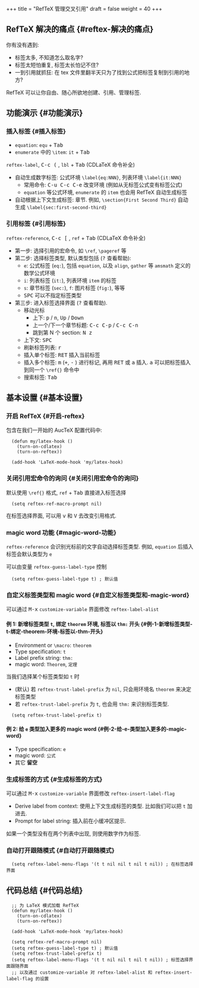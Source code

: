 +++
title = "RefTeX 管理交叉引用"
draft = false
weight = 40
+++

## RefTeX 解决的痛点 {#reftex-解决的痛点}

你有没有遇到:

-   标签太多, 不知道怎么取名字?
-   标签太短怕重复, 标签太长怕记不住?
-   一到引用就抓狂: 在 tex 文件里翻半天只为了找到公式把标签复制到引用的地方?

RefTeX 可以让你自由、随心所欲地创建、引用、管理标签.


## 功能演示 {#功能演示}


### 插入标签 {#插入标签}

-   `equation`: `equ` + <kbd>Tab</kbd>
-   `enumerate` 中的 `\item`: `it` + <kbd>Tab</kbd>

`reftex-label`, <kbd>C-c (</kbd> , `lbl` + <kbd>Tab</kbd> (CDLaTeX 命令补全)

-   自动生成数字标签: 公式环境 `\label{eq:NNN}`, 列表环境 `\label{it:NNN}`
    -   常用命令: <kbd>C-u C-c C-e</kbd> 改变环境 (例如从无标签公式变有标签公式)
    -   `equation` 等公式环境, `enumerate` 的 `item` 也会用 RefTeX 自动生成标签
-   自动根据上下文生成标签: 章节. 例如, `\section{First Second Third}` 自动生成 `\label{sec:first-second-third}`


### 引用标签 {#引用标签}

`reftex-reference`,  <kbd>C-c [</kbd> , `ref` + <kbd>Tab</kbd> (CDLaTeX 命令补全)

-   第一步: 选择引用的宏命令, 如 `\ref`, `\pageref` 等
-   第二步: 选择标签类型, 默认类型包括 (<kbd>?</kbd> 查看帮助):
    -   `e`: 公式标签 (`eq:`), 包括 `equation`, 以及 `align`, `gather` 等 `amsmath` 定义的数学公式环境
    -   `i`: 列表标签 (`it:`), 列表环境 `item` 的标签
    -   `s`: 章节标签 (`sec:`), `f`: 图片标签 (`fig:`), 等等
    -   <kbd>SPC</kbd> 可以不指定标签类型
-   第三步: 进入标签选择界面 (<kbd>?</kbd> 查看帮助).
    -   移动光标
        -   上下: <kbd>p</kbd> / <kbd>n</kbd>, <kbd>Up</kbd> / <kbd>Down</kbd>
        -   上一个/下一个章节标题: <kbd>C-c C-p</kbd> / <kbd>C-c C-n</kbd>
        -   跳到第 N 个 section: <kbd>N z</kbd>
    -   上下文: <kbd>SPC</kbd>
    -   刷新标签列表: <kbd>r</kbd>
    -   插入单个标签: <kbd>RET</kbd> 插入当前标签
    -   插入多个标签: <kbd>m</kbd> (<kbd>+</kbd>, <kbd>-</kbd> ) 进行标记, 再用 <kbd>RET</kbd> 或  <kbd>a</kbd> 插入. <kbd>a</kbd> 可以把标签插入到同一个 `\ref{}` 命令中
    -   搜索标签: <kbd>Tab</kbd>


## 基本设置 {#基本设置}


### 开启 RefTeX {#开启-reftex}

包含在我们一开始的 AucTeX 配置代码中:

```elisp
  (defun my/latex-hook ()
    (turn-on-cdlatex)
    (turn-on-reftex))

  (add-hook 'LaTeX-mode-hook 'my/latex-hook)
```


### 关闭引用宏命令的询问 {#关闭引用宏命令的询问}

默认使用 `\ref{}` 格式,  `ref` + <kbd>Tab</kbd> 直接进入标签选择

```elisp
  (setq reftex-ref-macro-prompt nil)
```

在标签选择界面, 可以用 <kbd>v</kbd> 和 <kbd>V</kbd> 去改变引用格式.


### magic word 功能 {#magic-word-功能}

`reftex-reference` 会识别光标前的文字自动选择标签类型. 例如, `equation` 后插入标签会默认类型为 `e`

可以由变量 `reftex-guess-label-type` 控制

```elisp
  (setq reftex-guess-label-type t) ; 默认值
```


### 自定义标签类型和 magic word {#自定义标签类型和-magic-word}

可以通过 <kbd>M-x</kbd> `customize-variable` 界面修改 `reftex-label-alist`


#### 例 1: 新增标签类型 `t`,  绑定 `theorem` 环境, 标签以 `thm:` 开头 {#例-1-新增标签类型-t-绑定-theorem-环境-标签以-thm-开头}

-   Environment or `\macro`: `theorem`
-   Type specification: `t`
-   Label prefix string: `thm:`
-   magic word: `Theorem`, `定理`

当我们选择某个标签类型如 `t` 时

-   (默认) 若 `reftex-trust-label-prefix` 为 `nil`, 只会用环境名 `theorem` 来决定标签类型
-   若 `reftex-trust-label-prefix` 为 `t`, 也会用 `thm:` 来识别标签类型.

<!--listend-->

```elisp
  (setq reftex-trust-label-prefix t)
```


#### 例 2: 给 `e` 类型加入更多的 magic word {#例-2-给-e-类型加入更多的-magic-word}

-   Type specification: `e`
-   magic word: `公式`
-   其它 **留空**


### 生成标签的方式 {#生成标签的方式}

可以通过 <kbd>M-x</kbd> `customize-variable` 界面修改 `reftex-insert-label-flag`

-   Derive label from context: 使用上下文生成标签的类型. 比如我们可以把 `t` 加进去.
-   Prompt for label string: 插入前在小缓冲区提示.

如果一个类型没有在两个列表中出现, 则使用数字作为标签.


### 自动打开跟随模式 {#自动打开跟随模式}

```elisp
  (setq reftex-label-menu-flags '(t t nil nil t nil t nil)) ; 在标签选择界面
```


## 代码总结 {#代码总结}

```elisp
  ;; 为 LaTeX 模式加载 RefTeX
  (defun my/latex-hook ()
    (turn-on-cdlatex)
    (turn-on-reftex))

  (add-hook 'LaTeX-mode-hook 'my/latex-hook)

  (setq reftex-ref-macro-prompt nil)
  (setq reftex-guess-label-type t) ; 默认值
  (setq reftex-trust-label-prefix t)
  (setq reftex-label-menu-flags '(t t nil nil t nil t nil)) ; 标签选择界面跟随界面
  ;; 以及通过 customize-variable 对 reftex-label-alist 和 reftex-insert-label-flag 的设置
```
